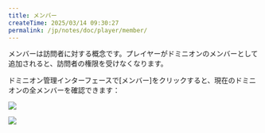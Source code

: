```yaml
---
title: メンバー
createTime: 2025/03/14 09:30:27
permalink: /jp/notes/doc/player/member/
---
```


メンバーは訪問者に対する概念です。プレイヤーがドミニオンのメンバーとして追加されると、訪問者の権限を受けなくなります。

ドミニオン管理インターフェースで[メンバー]をクリックすると、現在のドミニオンの全メンバーを確認できます：

![](/player/member/1.png)

![](/player/member/2.png)

